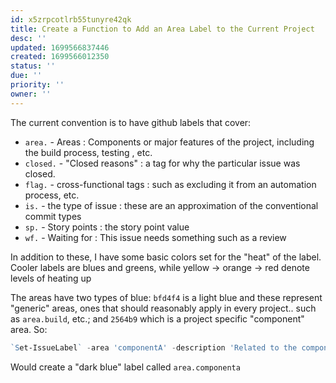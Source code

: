 ```yaml
---
id: x5zrpcotlrb55tunyre42qk
title: Create a Function to Add an Area Label to the Current Project
desc: ''
updated: 1699566837446
created: 1699566012350
status: ''
due: ''
priority: ''
owner: ''
---
```



The current convention is to have github labels that cover:

- `area.` - Areas : Components or major features of the project, including the build process, testing , etc.
- `closed.` - "Closed reasons" : a tag for why the particular issue was closed.
- `flag.` - cross-functional tags : such as excluding it from an automation process, etc.
- `is.` - the type of issue :  these are an approximation of the conventional commit types
- `sp.` - Story points : the story point value
- `wf.` - Waiting for : This issue needs something such as a review

In addition to these, I have some basic colors set for the "heat" of the label.  Cooler labels are blues and greens, while yellow -> orange -> red denote levels of heating up

The areas have two types of blue: `bfd4f4` is a light blue and these represent "generic" areas, ones that should reasonably apply in every project.. such as `area.build`, etc.; and `2564b9` which is a project specific
"component" area.  So:
```powershell
`Set-IssueLabel` -area 'componentA' -description 'Related to the componentA component'
```

Would create a "dark blue" label called `area.componenta`
